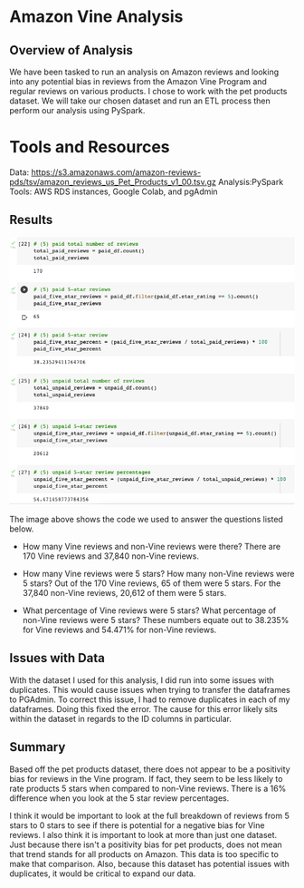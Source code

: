 # Amazon Vine Analysis

## Overview of Analysis 
We have been tasked to run an analysis on Amazon reviews and looking into any potential bias in reviews from the Amazon Vine Program and regular reviews on various products. I chose to work with the pet products dataset. We will take our chosen dataset and run an ETL process then perform our analysis using PySpark. 

# Tools and Resources
Data: https://s3.amazonaws.com/amazon-reviews-pds/tsv/amazon_reviews_us_Pet_Products_v1_00.tsv.gz
Analysis:PySpark
Tools: AWS RDS instances, Google Colab, and pgAdmin

## Results
![D2_Review_Counts](https://github.com/MeredithTracy/Amazon_Vine_Analysis/blob/main/Images/D2_Review_Counts.png)

The image above shows the code we used to answer the questions listed below. 

- How many Vine reviews and non-Vine reviews were there?
    There are 170 Vine reviews and 37,840 non-Vine reviews. 

- How many Vine reviews were 5 stars? How many non-Vine reviews were 5 stars?
    Out of the 170 Vine reviews, 65 of them were 5 stars. For the 37,840 non-Vine reviews, 20,612 of them were 5 stars. 

- What percentage of Vine reviews were 5 stars? What percentage of non-Vine reviews were 5 stars?
    These numbers equate out to 38.235% for Vine reviews and 54.471% for non-Vine reviews. 

## Issues with Data
With the dataset I used for this analysis, I did run into some issues with duplicates. This would cause issues when trying to transfer the dataframes to PGAdmin. To correct this issue, I had to remove duplicates in each of my dataframes. Doing this fixed the error. The cause for this error likely sits within the dataset in regards to the ID columns in particular. 

## Summary
Based off the pet products dataset, there does not appear to be a positivity bias for reviews in the Vine program. If fact, they seem to be less likely to rate products 5 stars when compared to non-Vine reviews. There is a 16% difference when you look at the 5 star review percentages. 

I think it would be important to look at the full breakdown of reviews from 5 stars to 0 stars to see if there is potential for a negative bias for Vine reviews. I also think it is important to look at more than just one dataset. Just because there isn't a positivity bias for pet products, does not mean that trend stands for all products on Amazon. This data is too specific to make that comparison. Also, because this dataset has potential issues with duplicates, it would be critical to expand our data. 
